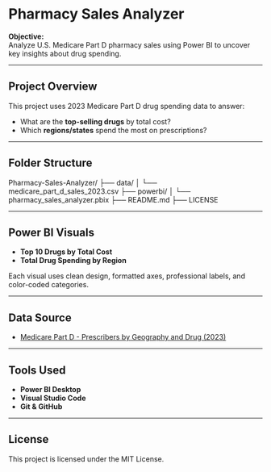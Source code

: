 # Pharmacy Sales Analyzer

**Objective:**  
Analyze U.S. Medicare Part D pharmacy sales using Power BI to uncover key insights about drug spending.

---

## Project Overview

This project uses 2023 Medicare Part D drug spending data to answer:

- What are the **top-selling drugs** by total cost?
- Which **regions/states** spend the most on prescriptions?

---

## Folder Structure

Pharmacy-Sales-Analyzer/
├── data/
│ └── medicare_part_d_sales_2023.csv
├── powerbi/
│ └── pharmacy_sales_analyzer.pbix
├── README.md
├── LICENSE


---

## Power BI Visuals

- **Top 10 Drugs by Total Cost**  
- **Total Drug Spending by Region**

Each visual uses clean design, formatted axes, professional labels, and color-coded categories.

---

## Data Source

- [Medicare Part D - Prescribers by Geography and Drug (2023)](https://data.cms.gov/provider-summary-by-type-of-service/medicare-part-d-prescribers/medicare-part-d-prescribers-by-geography-and-drug)

---

## Tools Used

- **Power BI Desktop**
- **Visual Studio Code**
- **Git & GitHub**

---

## License

This project is licensed under the MIT License.
